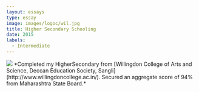 ```yaml
---
layout: essays  
type: essay
image: images/logoc/wil.jpg
title: Higher Secondary Schooling  
date: 2015 
labels:
  - Intermediate
---
```


<img class="ui image" src="{{ site.baseurl }}/images/logoc/wil.jpg ">
*Completed my HigherSecondary from [Willingdon College of Arts and Science, Deccan Education Society, Sangli](http://www.willingdoncollege.ac.in/). Secured an aggregate score of 94% from Maharashtra State Board.*

